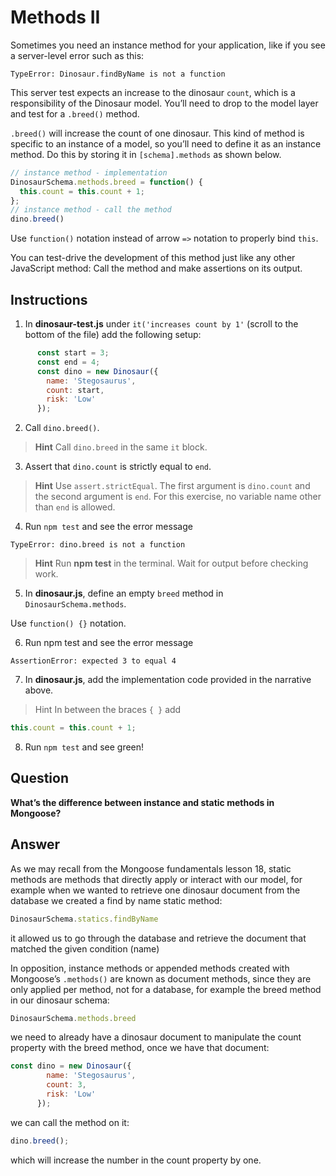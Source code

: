 # Methods II

Sometimes you need an instance method for your application, like if you see a server-level error such as this:

``TypeError: Dinosaur.findByName is not a function``

This server test expects an increase to the dinosaur ``count``, which is a responsibility of the Dinosaur model. You’ll need to drop to the model layer and test for a ``.breed()`` method.

``.breed()`` will increase the count of one dinosaur. This kind of method is specific to an instance of a model, so you’ll need to define it as an instance method. Do this by storing it in ``[schema].methods`` as shown below.
```javascript
// instance method - implementation
DinosaurSchema.methods.breed = function() {
  this.count = this.count + 1;
};
// instance method - call the method
dino.breed()
```

Use ``function()`` notation instead of arrow ``=>`` notation to properly bind ``this``.

You can test-drive the development of this method just like any other JavaScript method: Call the method and make assertions on its output.

## Instructions

1. In **dinosaur-test.js** under ``it('increases count by 1'`` (scroll to the bottom of the file) add the following setup:
```javascript
      const start = 3;
      const end = 4;
      const dino = new Dinosaur({
        name: 'Stegosaurus',
        count: start,
        risk: 'Low'
      });
```

2. Call ``dino.breed()``.

> **Hint**
> Call ``dino.breed`` in the same ``it`` block.

3. Assert that ``dino.count`` is strictly equal to ``end``.

> **Hint**
> Use ``assert.strictEqual``. The first argument is ``dino.count`` and the second argument is ``end``.
> For this exercise, no variable name other than ``end`` is allowed.

4. Run ``npm test`` and see the error message

``TypeError: dino.breed is not a function``

> **Hint**
> Run **npm test** in the terminal. Wait for output before checking work.

5. In **dinosaur.js**, define an empty ``breed`` method in ``DinosaurSchema.methods``.

Use ``function() {}`` notation.

6. Run npm test and see the error message

``AssertionError: expected 3 to equal 4``

7. In **dinosaur.js**, add the implementation code provided in the narrative above.

> Hint
> In between the braces ``{ }`` add
```javascript
this.count = this.count + 1;
```

8. Run ``npm test`` and see green!

## Question

**What’s the difference between instance and static methods in Mongoose?**

## Answer

As we may recall from the Mongoose fundamentals lesson 18, static methods are methods that directly apply or interact with our model, for example when we wanted to retrieve one dinosaur document from the database we created a find by name static method:
```javascript
DinosaurSchema.statics.findByName
```

it allowed us to go through the database and retrieve the document that matched the given condition (name)

In opposition, instance methods or appended methods created with Mongoose’s ``.methods()`` are known as document methods, since they are only applied per method, not for a database, for example the breed method in our dinosaur schema:
```javascript
DinosaurSchema.methods.breed
```

we need to already have a dinosaur document to manipulate the count property with the breed method, once we have that document:
```javascript
const dino = new Dinosaur({
        name: 'Stegosaurus',
        count: 3,
        risk: 'Low'
      });
```
we can call the method on it:
```javascript
dino.breed();
```
which will increase the number in the count property by one.